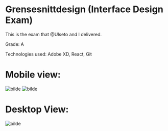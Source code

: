 # Grensesnittdesign (Interface Design Exam)

This is the exam that @Ulseto and I delivered.

Grade: A

Technologies used:
Adobe XD, React, Git

# Mobile view:

![bilde](https://user-images.githubusercontent.com/36825493/100855274-49030d00-348a-11eb-8c93-edbd02f8969f.png)
![bilde](https://user-images.githubusercontent.com/36825493/100855391-66d07200-348a-11eb-8bcd-871274bb31a0.png)

# Desktop View:
![bilde](https://user-images.githubusercontent.com/36825493/100855483-836caa00-348a-11eb-8cdf-dfd5335b9815.png)
